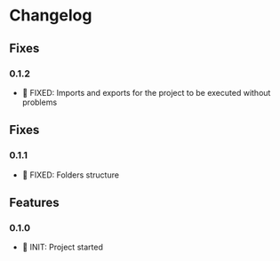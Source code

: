 # Changelog

## Fixes

### 0.1.2

- 👾 FIXED: Imports and exports for the project to be executed without problems

## Fixes

### 0.1.1

- 👾 FIXED: Folders structure

## Features

### 0.1.0

- 🚀 INIT: Project started